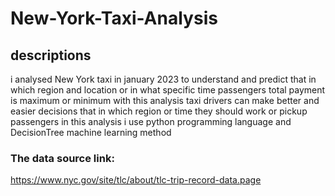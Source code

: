 # New-York-Taxi-Analysis
## descriptions
i analysed New York taxi in january 2023 to understand and predict that in which region and location or in what specific time passengers total payment is maximum or minimum
with this analysis taxi drivers can make better and easier decisions that in which region or time they should work or pickup passengers
in this analysis i use python programming language and DecisionTree machine learning method
### The data source link:
https://www.nyc.gov/site/tlc/about/tlc-trip-record-data.page

